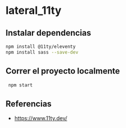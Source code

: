 # lateral_11ty

## Instalar dependencias

```sh
npm install @11ty/eleventy
npm install sass --save-dev
```

## Correr el proyecto localmente

```sh
 npm start
```

## Referencias

- <https://www.11ty.dev/>
